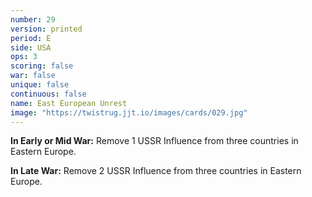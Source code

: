 ```yaml
---
number: 29
version: printed
period: E
side: USA
ops: 3
scoring: false
war: false
unique: false
continuous: false
name: East European Unrest
image: "https://twistrug.jjt.io/images/cards/029.jpg"
---
```

**In Early or Mid War:** Remove 1 USSR Influence from three countries in Eastern Europe.

**In Late War:** Remove 2 USSR Influence from three countries in Eastern Europe.
